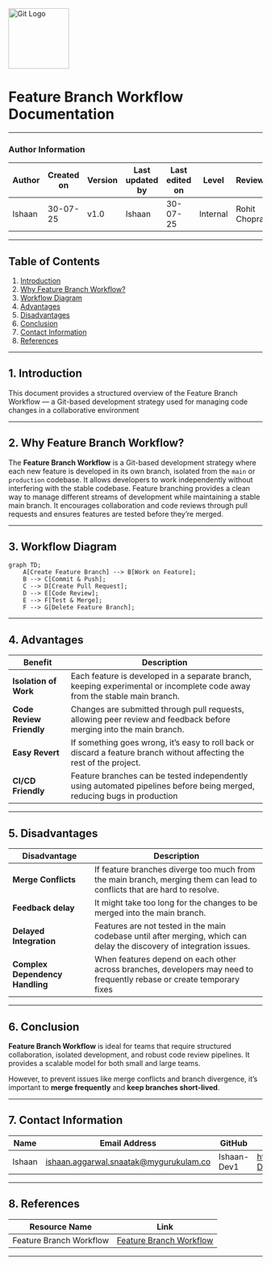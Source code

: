 
<img src="https://git-scm.com/images/logos/downloads/Git-Icon-1788C.png" alt="Git Logo" width="120"/>

# Feature Branch Workflow Documentation

---

### Author Information

| **Author**   | **Created on** | **Version** | **Last updated by** | **Last edited on** | **Level** | **Reviewer**  |
|--------------|----------------|-------------|---------------------|--------------------|-----------|---------------|
| Ishaan    | 30-07-25    | v1.0  |  Ishaan  |30-07-25   | Internal    | Rohit Chopra    | 

---

## Table of Contents

1. [Introduction](#1-introduction)  
2. [Why Feature Branch Workflow?](#2-why-feature-branch-workflow)  
3. [Workflow Diagram](#3-workflow-diagram)  
4. [Advantages](#4-advantages)  
5. [Disadvantages](#5-disadvantages)  
6. [Conclusion](#6-conclusion)  
7. [Contact Information](#7-contact-information)  
8. [References](#8-references)

---

## 1. Introduction

This document provides a structured overview of the Feature Branch Workflow — a Git-based development strategy used for managing code changes in a collaborative environment

---

## 2. Why Feature Branch Workflow?

The **Feature Branch Workflow** is a Git-based development strategy where each new feature is developed in its own branch, isolated from the `main` or `production` codebase. It allows developers to work independently without interfering with the stable codebase.
Feature branching provides a clean way to manage different streams of development while maintaining a stable main branch. It encourages collaboration and code reviews through pull requests and ensures features are tested before they’re merged.


---

## 3. Workflow Diagram

```mermaid
graph TD;
    A[Create Feature Branch] --> B[Work on Feature];
    B --> C[Commit & Push];
    C --> D[Create Pull Request];
    D --> E[Code Review];
    E --> F[Test & Merge];
    F --> G[Delete Feature Branch];
```
---

## 4. Advantages

| Benefit                  | Description                                                   |
| ------------------------ | ------------------------------------------------------------- |
| **Isolation of Work**    | Each feature is developed in a separate branch, keeping experimental or incomplete code away from the stable main branch. |
| **Code Review Friendly** |Changes are submitted through pull requests, allowing peer review and feedback before merging into the main branch.               |
| **Easy Revert**         | If something goes wrong, it’s easy to roll back or discard a feature branch without affecting the rest of the project.               |
| **CI/CD Friendly**       | Feature branches can be tested independently using automated pipelines before being merged, reducing bugs in production             |

---

## 5. Disadvantages

| **Disadvantage** | Description | 
| ---------------------------- | ------------------------------------------------------------------------------ |
| **Merge Conflicts** |   If feature branches diverge too much from the main branch, merging them can lead to conflicts that are hard to resolve.  |  
| **Feedback delay** | It might take too long for the changes to be merged into the main branch. |
| **Delayed Integration** | Features are not tested in the main codebase until after merging, which can delay the discovery of integration issues. |
| **Complex Dependency Handling** | When features depend on each other across branches, developers may need to frequently rebase or create temporary fixes |

---
## 6. Conclusion

**Feature Branch Workflow** is ideal for teams that require structured collaboration, isolated development, and robust code review pipelines. It provides a scalable model for both small and large teams.

However, to prevent issues like merge conflicts and branch divergence, it’s important to **merge frequently** and **keep branches short-lived**.

---
## 7. Contact Information

| Name| Email Address      | GitHub | URL |
|-----|--------------------------|-------------|---------|
| Ishaan | ishaan.aggarwal.snaatak@mygurukulam.co|  Ishaan-Dev1  |   https://github.com/Ishaan-Dev1  |

---
## 8. References

| Resource Name   | Link                                                                                                           |
| --------------- | -------------------------------------------------------------------------------------------------------------- |
| Feature Branch Workflow | [Feature Branch Workflow](https://www.atlassian.com/git/tutorials/comparing-workflows/feature-branch-workflow) |

---

